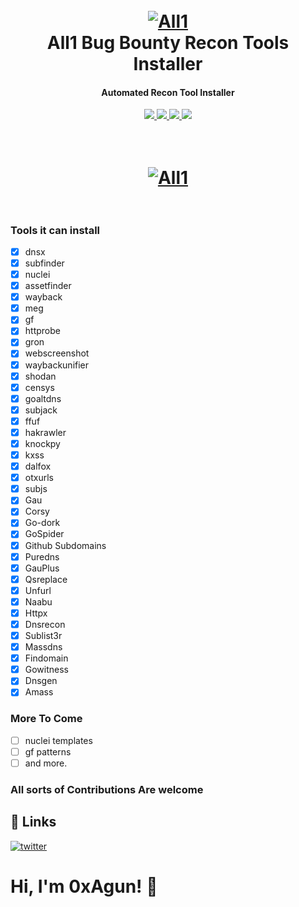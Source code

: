 <h1 align="center">
  <br>
  <a href="https://github.com/0xAgun/All1"><img src="https://i.ibb.co/J2DfK56/Screenshot-at-2022-06-27-11-47-34.png" alt="All1"></a>
  <br>
    All1 Bug Bounty Recon Tools Installer
  <br>
</h1>
<h4 align="center">Automated Recon Tool Installer</h4>
    <p align="center">
  <a href="https://github.com/0xAgun/All1">
    <img src="https://img.shields.io/badge/Version-2.1.9-blue">
  </a>
  <a href="https://github.com/0xAgun/All1">
      <img src="https://img.shields.io/badge/python-3.9.2-brightgreen">
  </a>
  <a href="https://github.com/0xAgun/All1">
      <img src="https://img.shields.io/badge/license-0xAgun-orange">
  </a>
    <a href="https://github.com/0xAgun/All1">
      <img src="https://img.shields.io/github/forks/0xAgun/All1?style=social">
  </a>
</p>
<h1 align="center">
  <br>
  <a href="https://github.com/0xAgun/All1"><img src="https://i.ibb.co/dPzMNKH/carbon-1.png" alt="All1"></a>
  <br>
  <br>
</h1>

### Tools it can install
- [x] dnsx
- [x] subfinder
- [x] nuclei
- [x] assetfinder
- [x] wayback
- [x] meg
- [x] gf
- [x] httprobe 
- [x] gron
- [x] webscreenshot
- [x] waybackunifier
- [x] shodan
- [x] censys
- [x] goaltdns
- [x] subjack
- [x] ffuf
- [x] hakrawler
- [x] knockpy
- [x] kxss
- [x] dalfox
- [x] otxurls
- [x] subjs
- [x] Gau
- [x] Corsy
- [x] Go-dork
- [x] GoSpider
- [x] Github Subdomains
- [x] Puredns
- [x] GauPlus
- [x] Qsreplace
- [x] Unfurl
- [x] Naabu
- [x] Httpx
- [x] Dnsrecon
- [x] Sublist3r
- [x] Massdns
- [x] Findomain
- [x] Gowitness
- [x] Dnsgen
- [x] Amass

### More To Come
- [ ] nuclei templates
- [ ] gf patterns
- [ ] and more.

### All sorts of Contributions Are welcome

## 🔗 Links
[![twitter](https://img.shields.io/badge/twitter-1DA1F2?style=for-the-badge&logo=twitter&logoColor=white)](https://twitter.com/myselfAshraful)

  
# Hi, I'm 0xAgun! 👋
